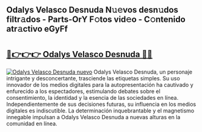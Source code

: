 ## Odalys Velasco Desnuda N𝚞𝚎vos desn𝚞dos filtr𝚊dos - Parts-OrY F𝚘tos vid𝚎o - C𝚘ntenido atr𝚊ctivo eGyFf

# <h2><a href="http://mb0hlmj.tromn.icu/?c=Odalys+Velasco+Desnuda">🔗👉👉👉 Odalys Velasco Desnuda 🔗🔗</a></h2>

[![Odalys Velasco Desnuda nuevo](https://i.imgur.com/pEAQMta.gif)](http://mb0hlmj.tromn.icu/?c=Odalys+Velasco+Desnuda)
Odalys Velasco Desnuda, un personaje intrigante y desconcertante, trasciende las etiquetas simples. Su uso innovador de los medios digitales para la autopresentación ha cautivado y enfurecido a los espectadores, estimulando debates sobre el consentimiento, la identidad y la esencia de las sociedades en línea. Independientemente de sus decisiones futuras, su influencia en los medios digitales es indiscutible. La determinación inquebrantable y el magnetismo innegable impulsan a Odalys Velasco Desnuda a nuevas alturas en la comunidad en línea.

